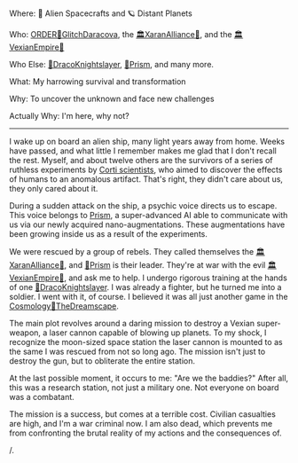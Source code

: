 Where: 🚀 Alien Spacecrafts and 🪐 Distant Planets  

Who: [ORDER🔻GlitchDaracova](ORDER🔻GlitchDaracova.md), the [🏛XaranAlliance🔺](🏛XaranAlliance🔺.md), and the [🏛VexianEmpire🔷](🏛VexianEmpire🔷.md)

Who Else: [🔺DracoKnightslayer](🔺DracoKnightslayer.md), [🔺Prism](🔺Prism.md), and many more.

What: My harrowing survival and transformation  

Why: To uncover the unknown and face new challenges

Actually Why: I'm here, why not?

---

I wake up on board an alien ship, many light years away from home. Weeks have passed, and what little I remember makes me glad that I don't recall the rest. Myself, and about twelve others are the survivors of a series of ruthless experiments by [ Corti scientists](🔷Corti.md), who aimed to discover the effects of humans to an anomalous artifact. That's right, they didn't care about us, they only cared about it.

During a sudden attack on the ship, a psychic voice directs us to escape. This voice belongs to [ Prism](🔺Prism.md), a super-advanced AI able to communicate with us via our newly acquired nano-augmentations. These augmentations have been growing inside us as a result of the experiments.

We were rescued by a group of rebels. They called themselves the [🏛XaranAlliance🔺](🏛XaranAlliance🔺.md), and [🔺Prism](🔺Prism.md) is their leader. They're at war with the evil [🏛VexianEmpire🔷](🏛VexianEmpire🔷.md), and ask me to help. I undergo rigorous training at the hands of one [🔺DracoKnightslayer](🔺DracoKnightslayer.md). I was already a fighter, but he turned me into a soldier. I went with it, of course. I believed it was all just another game in the [Cosmology🌌TheDreamscape](Cosmology🌌TheDreamscape.md).

The main plot revolves around a daring mission to destroy a Vexian super-weapon, a laser cannon capable of blowing up planets. To my shock, I recognize the moon-sized space station the laser cannon is mounted to as the same I was rescued from not so long ago. The mission isn't just to destroy the gun, but to obliterate the entire station.

At the last possible moment, it occurs to me: "Are we the baddies?" After all, this was a research station, not just a military one. Not everyone on board was a combatant.

The mission is a success, but comes at a terrible cost. Civilian casualties are high, and I'm a war criminal now. I am also dead, which prevents me from confronting the brutal reality of my actions and the consequences of.

/.